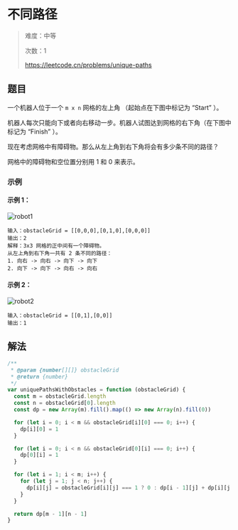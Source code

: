 # 不同路径

> 难度：中等
>
> 次数：1
>
> https://leetcode.cn/problems/unique-paths

## 题目

一个机器人位于一个 `m x n` 网格的左上角 （起始点在下图中标记为 “Start” ）。

机器人每次只能向下或者向右移动一步。机器人试图达到网格的右下角（在下图中标记为 “Finish” ）。

现在考虑网格中有障碍物。那么从左上角到右下角将会有多少条不同的路径？

网格中的障碍物和空位置分别用 1 和 0 来表示。

### 示例

#### 示例 1：

![robot1](https://assets.leetcode.com/uploads/2020/11/04/robot1.jpg)

```
输入：obstacleGrid = [[0,0,0],[0,1,0],[0,0,0]]
输出：2
解释：3x3 网格的正中间有一个障碍物。
从左上角到右下角一共有 2 条不同的路径：
1. 向右 -> 向右 -> 向下 -> 向下
2. 向下 -> 向下 -> 向右 -> 向右
```

#### 示例 2：

![robot2](https://assets.leetcode.com/uploads/2020/11/04/robot2.jpg)

```
输入：obstacleGrid = [[0,1],[0,0]]
输出：1
```

## 解法

```javascript
/**
 * @param {number[][]} obstacleGrid
 * @return {number}
 */
var uniquePathsWithObstacles = function (obstacleGrid) {
  const m = obstacleGrid.length
  const n = obstacleGrid[0].length
  const dp = new Array(m).fill().map(() => new Array(n).fill(0))

  for (let i = 0; i < m && obstacleGrid[i][0] === 0; i++) {
    dp[i][0] = 1
  }

  for (let i = 0; i < n && obstacleGrid[0][i] === 0; i++) {
    dp[0][i] = 1
  }

  for (let i = 1; i < m; i++) {
    for (let j = 1; j < n; j++) {
      dp[i][j] = obstacleGrid[i][j] === 1 ? 0 : dp[i - 1][j] + dp[i][j - 1]
    }
  }

  return dp[m - 1][n - 1]
}
```
